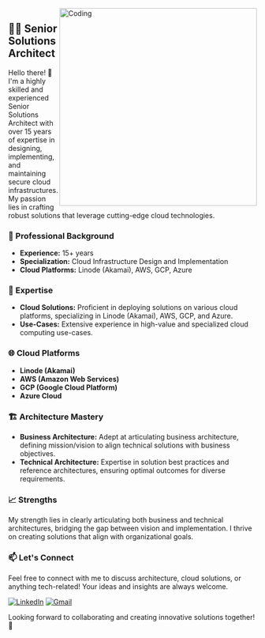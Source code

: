 
<img align="right" alt="Coding" width="400" src="https://raw.githubusercontent.com/sstgfraser/sstgfraser/main/.github/vector.png"/>

## 👨‍💻 Senior Solutions Architect

Hello there! 👋 I'm a highly skilled and experienced Senior Solutions Architect with over 15 years of expertise in designing, implementing, and maintaining secure cloud infrastructures. My passion lies in crafting robust solutions that leverage cutting-edge cloud technologies.

### 💼 Professional Background

- **Experience:** 15+ years
- **Specialization:** Cloud Infrastructure Design and Implementation
- **Cloud Platforms:** Linode (Akamai), AWS, GCP, Azure

### 🚀 Expertise

- **Cloud Solutions:** Proficient in deploying solutions on various cloud platforms, specializing in Linode (Akamai), AWS, GCP, and Azure.
- **Use-Cases:** Extensive experience in high-value and specialized cloud computing use-cases.

### 🌐 Cloud Platforms

- **Linode (Akamai)**
- **AWS (Amazon Web Services)**
- **GCP (Google Cloud Platform)**
- **Azure Cloud**

### 🏗️ Architecture Mastery

- **Business Architecture:** Adept at articulating business architecture, defining mission/vision to align technical solutions with business objectives.
- **Technical Architecture:** Expertise in solution best practices and reference architectures, ensuring optimal outcomes for diverse requirements.

### 📈 Strengths

My strength lies in clearly articulating both business and technical architectures, bridging the gap between vision and implementation. I thrive on creating solutions that align with organizational goals.

### 📫 Let's Connect

Feel free to connect with me to discuss architecture, cloud solutions, or anything tech-related! Your ideas and insights are always welcome.

[![LinkedIn](https://img.shields.io/badge/LinkedIn-0077B5?style=for-the-badge&logo=linkedin&logoColor=white)](https://www.linkedin.com/in/seanfraser/)
[![Gmail](https://img.shields.io/badge/Gmail-EE0000?style=for-the-badge&logo=gmail&logoColor=white)](mailto:sstgfraser@gmail.com)

Looking forward to collaborating and creating innovative solutions together! 🚀
